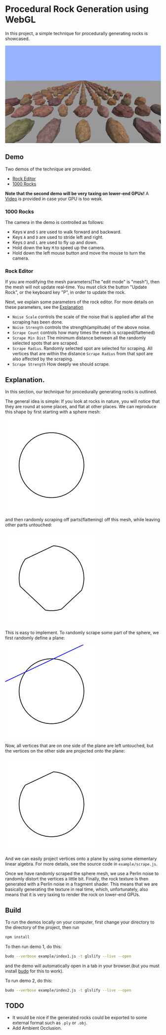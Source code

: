 # Procedural Rock Generation using WebGL

In this project, a simple technique for procedurally generating rocks is showcased.

![1000rocks](images/1000rocks.png)

## Demo

Two demos of the technique are provided.

* [Rock Editor](http://erkaman.github.io/gl-rock/example/index1.html)
* [1000 Rocks](http://erkaman.github.io/gl-rock/example/index2.html)

**Note that the second demo will be very taxing on lower-end GPUs!** A [Video](https://www.youtube.com/watch?v=PX9lU_IqcT4) is provided in case your GPU is too weak.

### 1000 Rocks

The camera in the demo is controlled as follows:

* Keys `W` and `S` are used to walk forward and backward.
* Keys `A` and `D` are used to stride left and right.
* Keys `O` and `L` are used to fly up and down.
* Hold down the key `M` to speed up the camera.
* Hold down the left mouse button and move the mouse to turn the camera.


### Rock Editor

If you are modifying the mesh parameters(The "edit mode" is "mesh"), then the mesh will not update real-time. You must click the button "Update Rock", or the keyboard key "P", in order to update the rock. 

Next, we explain some parameters of the rock editor. For more details on these parameters, see the  [Explanation](https://github.com/Erkaman/gl-rock#explanation) 

* `Noise Scale` controls the scale of the noise that is applied after all the scraping has been done.
* `Noise Strength` controls the strength(amplitude) of the above noise.
* `Scrape Count` controls how many times the mesh is scraped(flattened)
* `Scrape Min Dist` The minimum distance between all the randomly selected spots that are scraped.
* `Scrape Radius`.  Randomly selected spot are selected for scraping. All vertices that are within the distance `Scrape Radius` from that spot are also affected by the scraping.
* `Scrape Strength` How deeply we should scrape.





## Explanation.

In this section, our technique for procedurally generating rocks is outlined.

The general idea is simple: If you look at rocks in nature, you will notice that they are round at some places, and flat at other places. We can reproduce this shape by first starting with a sphere mesh:

<img src="images/c1.png" width="300" height="300" />

and then randomly scraping off parts(flattening) off this mesh, while leaving other parts untouched:

<img src="images/c2.png" width="300" height="300" />

This is easy to implement. To randomly scrape some part of the sphere, we first randomly define a plane:

<img src="images/c3.png" width="300" height="300" />

Now, all vertices that are on one side of the plane are left untouched, but the vertices on the other side are projected onto the plane:

<img src="images/c4.png" width="300" height="300" />

And we can easily project vertices onto a plane by using some elementary linear algebra. For more details, see the source code in `example/scrape.js`.

Once we have randomly scraped the sphere mesh, we use a Perlin noise to randomly distort the vertices a little bit. Finally, the rock texture is then generated with a Perlin noise in a fragment shader. This means that we are basically generating the texture in real time, which, unfortunately, also means that it is very taxing to render the rock on lower-end GPUs.

## Build

To run the demos locally on your computer, first change your directory to the directory of the project, then run

```bash
npm install
```

To then run demo 1, do this:

```bash
budo --verbose example/index1.js -t glslify --live --open
```

and the demo will automatically open in a tab in your browser.(but you must install [budo](https://github.com/mattdesl/budo) for this to work). 

To run demo 2, do this:

```bash
budo --verbose example/index2.js -t glslify --live --open
```


## TODO

* It would be nice if the generated rocks could be exported to some external format such as `.ply` or `.obj`.
* Add Ambient Occlusion.




